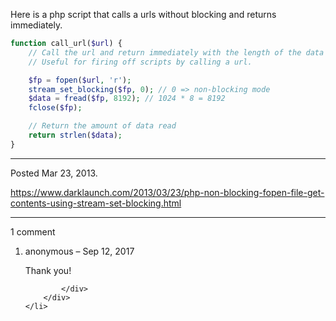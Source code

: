 Here is a php script that calls a urls without blocking and returns immediately.

```php
function call_url($url) {
    // Call the url and return immediately with the length of the data read.
    // Useful for firing off scripts by calling a url.

    $fp = fopen($url, 'r');
    stream_set_blocking($fp, 0); // 0 => non-blocking mode
    $data = fread($fp, 8192); // 1024 * 8 = 8192
    fclose($fp);

    // Return the amount of data read
    return strlen($data);
}
```

---

Posted Mar 23, 2013.

https://www.darklaunch.com/2013/03/23/php-non-blocking-fopen-file-get-contents-using-stream-set-blocking.html

---

1 comment

<ol>
    <li>
        <div>
            anonymous &ndash; Sep 12, 2017
            <div>

Thank you!

            </div>
        </div>
    </li>
</ol>
